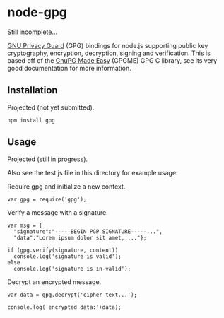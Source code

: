 node-gpg
========

Still incomplete...

[GNU Privacy Guard](www.gnuph.org) (GPG) bindings for node.js
supporting public key cryptography, encryption, decryption, signing
and verification.  This is based off of the
[GnuPG Made Easy](www.gnupg.org/gpgme.htlm) (GPGME) GPG C library, see
its very good documentation for more information.

Installation
------------

Projected (not yet submitted).

    npm install gpg

Usage
-----

Projected (still in progress).

Also see the test.js file in this directory for example usage.

Require gpg and initialize a new context.

    var gpg = require('gpg');

Verify a message with a signature.

    var msg = {
      "signature":"-----BEGIN PGP SIGNATURE-----...",
      "data":"Lorem ipsum dolor sit amet, ..."};

    if (gpg.verify(signature, content))
      console.log('signature is valid');
    else
      console.log('signature is in-valid');

Decrypt an encrypted message.

    var data = gpg.decrypt('cipher text...');

    console.log('encrypted data:'+data);
